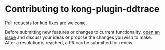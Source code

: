 Contributing to kong-plugin-ddtrace
===================================
Pull requests for bug fixes are welcome.

Before submitting new features or changes to current functionality, [open an
issue](https://github.com/DataDog/kong-plugin-ddtrace/issues/new) and discuss your
ideas or propose the changes you wish to make. After a resolution is reached, a
PR can be submitted for review.
